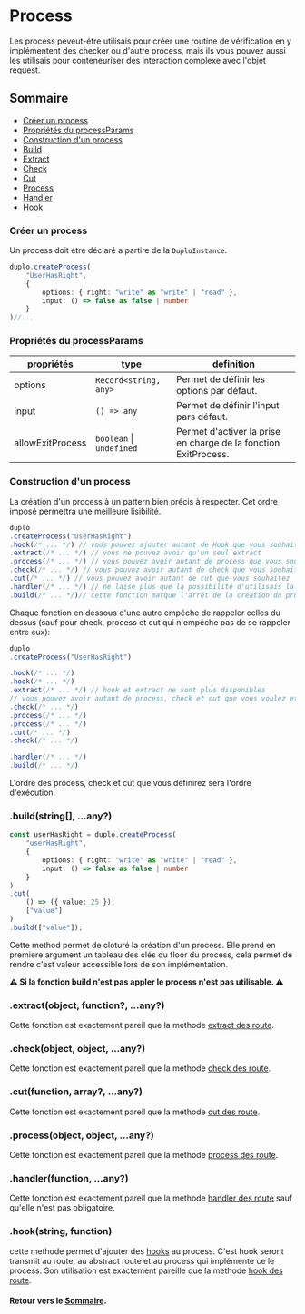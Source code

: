 # Process
Les process peveut-étre utilisais pour créer une routine de vérification en y implémentent des checker ou d'autre process, mais ils vous pouvez aussi les utilisais pour conteneuriser des interaction complexe avec l'objet request.

## Sommaire
- [Créer un process](#créer-un-process)
- [Propriétés du processParams](#propriétés-du-processparams)
- [Construction d'un process](#construction-dun-process)
- [Build](#buildstring-any)
- [Extract](#extractobject-function-any)
- [Check](#checkobject-object-any)
- [Cut](#cutfunction-array-any)
- [Process](#processobject-object-any)
- [Handler](#handlerfunction-any)
- [Hook](#hookstring-function)


### Créer un process
Un process doit étre déclaré a partire de la `DuploInstance`.

```ts
duplo.createProcess(
	"UserHasRight", 
	{
		options: { right: "write" as "write" | "read" }, 
		input: () => false as false | number
	}
)//...
```

### Propriétés du processParams
propriétés|type|definition
---|---|---
options|`Record<string, any>`|Permet de définir les options par défaut.
input|`() => any`|Permet de définir l'input pars défaut.
allowExitProcess|`boolean` \| `undefined`|Permet d'activer la prise en charge de la fonction ExitProcess.

### Construction d'un process
La création d'un process à un pattern bien précis à respecter. Cet ordre imposé permettra une meilleure lisibilité.

```ts
duplo
.createProcess("UserHasRight")
.hook(/* ... */) // vous pouvez ajouter autant de Hook que vous souhaitez
.extract(/* ... */) // vous ne pouvez avoir qu'un seul extract
.process(/* ... */) // vous pouvez avoir autant de process que vous souhaitez
.check(/* ... */) // vous pouvez avoir autant de check que vous souhaitez
.cut(/* ... */) // vous pouvez avoir autant de cut que vous souhaitez
.handler(/* ... */) // ne laise plus que la possibilité d'utilisais la fonction build
.build(/* ... */)// cette fonction marque l'arrét de la création du process
```

Chaque fonction en dessous d'une autre empêche de rappeler celles du dessus (sauf pour check, process et cut qui n'empêche pas de se rappeler entre eux):

```ts
duplo
.createProcess("UserHasRight")

.hook(/* ... */) 
.hook(/* ... */) 
.extract(/* ... */) // hook et extract ne sont plus disponibles
// vous pouvez avoir autant de process, check et cut que vous voulez et dans l'ordre que vous voulez.
.check(/* ... */) 
.process(/* ... */)
.process(/* ... */) 
.cut(/* ... */) 
.check(/* ... */)

.handler(/* ... */)
.build(/* ... */)
```
L'ordre des process, check et cut que vous définirez sera l'ordre d'exécution.

### .build(string[], ...any?)
```ts
const userHasRight = duplo.createProcess(
	"userHasRight", 
	{
		options: { right: "write" as "write" | "read" }, 
		input: () => false as false | number
	}
)
.cut(
	() => ({ value: 25 }),
	["value"]
)
.build(["value"]);
```
Cette method permet de cloturé la création d'un process. Elle prend en premiere argument un tableau des clés du floor du process, cela permet de rendre c'est valeur accessible lors de son implémentation.

**⚠️ Si la fonction build n'est pas appler le process n'est pas utilisable. ⚠️**

### .extract(object, function?, ...any?)
Cette fonction est exactement pareil que la methode [extract des route](./Route.md#extractobject-function-any).

### .check(object, object, ...any?)
Cette fonction est exactement pareil que la methode [check des route](./Route.md#checkobject-object-any).

### .cut(function, array?, ...any?)
Cette fonction est exactement pareil que la methode [cut des route](./Route.md#cutfunction-array-any).

### .process(object, object, ...any?)
Cette fonction est exactement pareil que la methode [process des route](./Route.md#cutfunction-array-any).

### .handler(function, ...any?)
Cette fonction est exactement pareil que la methode [handler des route](./Route.md#handlerfunction-any) sauf qu'elle n'est pas obligatoire.

### .hook(string, function)
cette methode permet d'ajouter des [hooks](./Hook.md) au process. C'est hook seront transmit au route, au abstract route et au process qui implémente ce le process. Son utilisation est exactement pareille que la methode [hook des route](./Route.md#hookstring-function).

#### Retour vers le [Sommaire](#sommaire).
